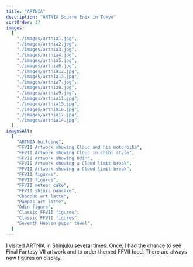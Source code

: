 ```yaml
---
title: "ARTNIA"
description: "ARTNIA Square Enix in Tokyo"
sortOrder: 17
images:
  [
    "./images/artnia1.jpg",
    "./images/artnia2.jpg",
    "./images/artnia3.jpg",
    "./images/artnia4.jpg",
    "./images/artnia5.jpg",
    "./images/artnia6.jpg",
    "./images/artnia12.jpg",
    "./images/artnia13.jpg",
    "./images/artnia7.jpg",
    "./images/artnia8.jpg",
    "./images/artnia9.jpg",
    "./images/artnia11.jpg",
    "./images/artnia15.jpg",
    "./images/artnia16.jpg",
    "./images/artnia17.jpg",
    "./images/artnia14.jpg",
  ]
imagesAlt:
  [
    "ARTNIA building",
    "FFVII Artwork showing Cloud and his motorbike",
    "FFVII Artwork showing Cloud in chibi style",
    "FFVII Artwork showing Odin",
    "FFVII Artwork showing a Cloud limit break",
    "FFVII Artwork showing a Cloud limit break",
    "FFVII figures",
    "FFVII figures",
    "FFVII meteor cake",
    "FFVII shinra pancake",
    "Chocobo art latte",
    "Pampas art latte",
    "Odin figure",
    "Classic FFVII figures",
    "Classic FFVII figures",
    "Seventh Heaven paper towel",
  ]
---
```


I visited ARTNIA in Shinjuku several times. Once, I had the chance to see Final Fantasy VII artwork and to order themed FFVII food. There are always new figures on display.
